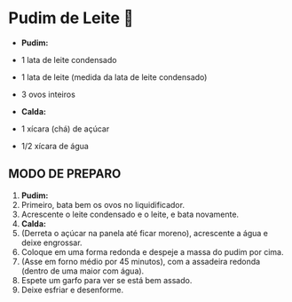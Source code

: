 # Pudim de Leite :cake:

- **Pudim:**

- 1 lata de leite condensado
- 1 lata de leite (medida da lata de leite condensado)
- 3 ovos inteiros
- **Calda:**
- 1 xícara (chá) de açúcar
- 1/2 xícara de água

## MODO DE PREPARO

1. **Pudim:**
2. Primeiro, bata bem os ovos no liquidificador.
3. Acrescente o leite condensado e o leite, e bata novamente.
4. **Calda:**
5. (Derreta o açúcar na panela até ficar moreno), acrescente a água e deixe engrossar.
6. Coloque em uma forma redonda e despeje a massa do pudim por cima.
7. (Asse em forno médio por 45 minutos), com a assadeira redonda (dentro de uma maior com água).
8. Espete um garfo para ver se está bem assado.
9. Deixe esfriar e desenforme.






